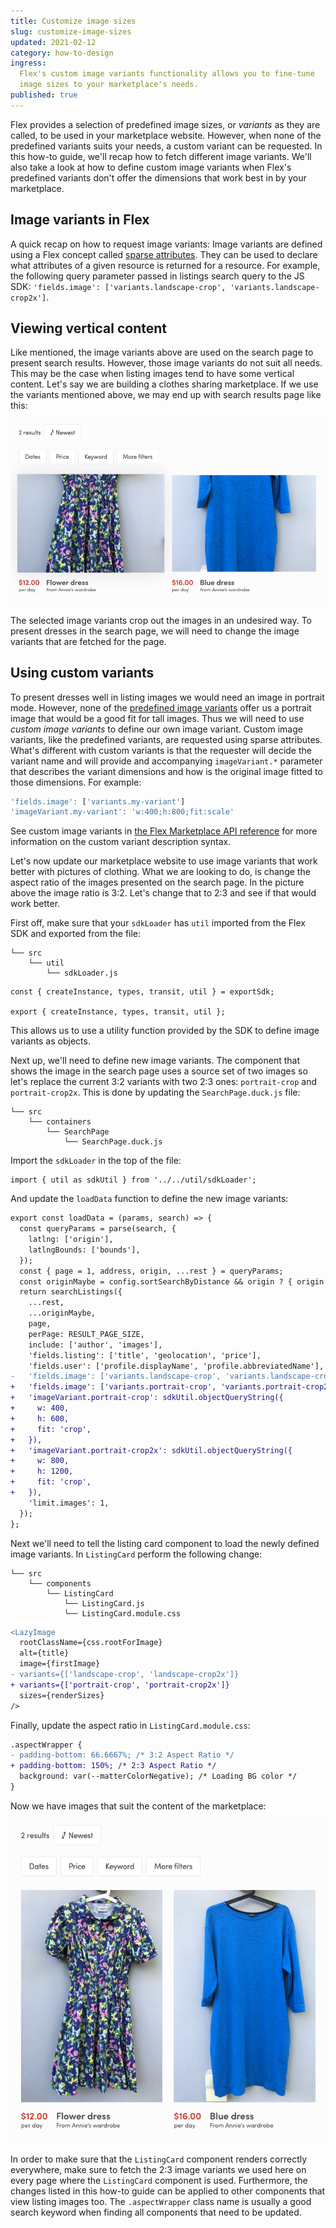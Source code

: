 ```yaml
---
title: Customize image sizes
slug: customize-image-sizes
updated: 2021-02-12
category: how-to-design
ingress:
  Flex's custom image variants functionality allows you to fine-tune
  image sizes to your marketplace's needs.
published: true
---
```


Flex provides a selection of predefined image sizes, or _variants_ as
they are called, to be used in your marketplace website. However, when
none of the predefined variants suits your needs, a custom variant can
be requested. In this how-to guide, we'll recap how to fetch different
image variants. We'll also take a look at how to define custom image
variants when Flex's predefined variants don't offer the dimensions that
work best in by your marketplace.

## Image variants in Flex

A quick recap on how to request image variants: Image variants are
defined using a Flex concept called
[sparse attributes](https://www.sharetribe.com/api-reference/index.html#sparse-attributes).
They can be used to declare what attributes of a given resource is
returned for a resource. For example, the following query parameter
passed in listings search query to the JS SDK:
`'fields.image': ['variants.landscape-crop', 'variants.landscape-crop2x']`.

## Viewing vertical content

Like mentioned, the image variants above are used on the search page to
present search results. However, those image variants do not suit all
needs. This may be the case when listing images tend to have some
vertical content. Let's say we are building a clothes sharing
marketplace. If we use the variants mentioned above, we may end up with
search results page like this:

![Landscape variants on tall images](landscape-search.png 'Landscape variants on tall images')

The selected image variants crop out the images in an undesired way. To
present dresses in the search page, we will need to change the image
variants that are fetched for the page.

## Using custom variants

To present dresses well in listing images we would need an image in
portrait mode. However, none of the
[predefined image variants](https://www.sharetribe.com/api-reference/marketplace.html#images)
offer us a portrait image that would be a good fit for tall images. Thus
we will need to use _custom image variants_ to define our own image
variant. Custom image variants, like the predefined variants, are
requested using sparse attributes. What's different with custom variants
is that the requester will decide the variant name and will provide and
accompanying `imageVariant.*` parameter that describes the variant
dimensions and how is the original image fitted to those dimensions. For
example:

```js
'fields.image': ['variants.my-variant']
'imageVariant.my-variant': 'w:400;h:800;fit:scale'
```

See custom image variants in
[the Flex Marketplace API reference](https://www.sharetribe.com/api-reference/marketplace.html#image-variants)
for more information on the custom variant description syntax.

Let's now update our marketplace website to use image variants that work
better with pictures of clothing. What we are looking to do, is change
the aspect ratio of the images presented on the search page. In the
picture above the image ratio is 3:2. Let's change that to 2:3 and see
if that would work better.

First off, make sure that your `sdkLoader` has `util` imported from the
Flex SDK and exported from the file:

```shell
└── src
    └── util
        └── sdkLoader.js
```

```
const { createInstance, types, transit, util } = exportSdk;

export { createInstance, types, transit, util };
```

This allows us to use a utility function provided by the SDK to define
image variants as objects.

Next up, we'll need to define new image variants. The component that
shows the image in the search page uses a source set of two images so
let's replace the current 3:2 variants with two 2:3 ones:
`portrait-crop` and `portrait-crop2x`. This is done by updating the
`SearchPage.duck.js` file:

```shell
└── src
    └── containers
        └── SearchPage
            └── SearchPage.duck.js
```

Import the `sdkLoader` in the top of the file:

```
import { util as sdkUtil } from '../../util/sdkLoader';
```

And update the `loadData` function to define the new image variants:

```diff
export const loadData = (params, search) => {
  const queryParams = parse(search, {
    latlng: ['origin'],
    latlngBounds: ['bounds'],
  });
  const { page = 1, address, origin, ...rest } = queryParams;
  const originMaybe = config.sortSearchByDistance && origin ? { origin } : {};
  return searchListings({
    ...rest,
    ...originMaybe,
    page,
    perPage: RESULT_PAGE_SIZE,
    include: ['author', 'images'],
    'fields.listing': ['title', 'geolocation', 'price'],
    'fields.user': ['profile.displayName', 'profile.abbreviatedName'],
-   'fields.image': ['variants.landscape-crop', 'variants.landscape-crop2x'],
+   'fields.image': ['variants.portrait-crop', 'variants.portrait-crop2x'],
+   'imageVariant.portrait-crop': sdkUtil.objectQueryString({
+     w: 400,
+     h: 600,
+     fit: 'crop',
+   }),
+   'imageVariant.portrait-crop2x': sdkUtil.objectQueryString({
+     w: 800,
+     h: 1200,
+     fit: 'crop',
+   }),
    'limit.images': 1,
  });
};
```

Next we'll need to tell the listing card component to load the newly
defined image variants. In `ListingCard` perform the following change:

```shell
└── src
    └── components
        └── ListingCard
            └── ListingCard.js
            └── ListingCard.module.css
```

```diff
<LazyImage
  rootClassName={css.rootForImage}
  alt={title}
  image={firstImage}
- variants={['landscape-crop', 'landscape-crop2x']}
+ variants={['portrait-crop', 'portrait-crop2x']}
  sizes={renderSizes}
/>
```

Finally, update the aspect ratio in `ListingCard.module.css`:

```diff
.aspectWrapper {
- padding-bottom: 66.6667%; /* 3:2 Aspect Ratio */
+ padding-bottom: 150%; /* 2:3 Aspect Ratio */
  background: var(--matterColorNegative); /* Loading BG color */
}
```

Now we have images that suit the content of the marketplace:

![Portrait variants on tall images](portrait-search.png 'Portrait variants on tall images')

In order to make sure that the `ListingCard` component renders correctly
everywhere, make sure to fetch the 2:3 image variants we used here on
every page where the `ListingCard` component is used. Furthermore, the
changes listed in this how-to guide can be applied to other components
that view listing images too. The `.aspectWrapper` class name is usually
a good search keyword when finding all components that need to be
updated.
